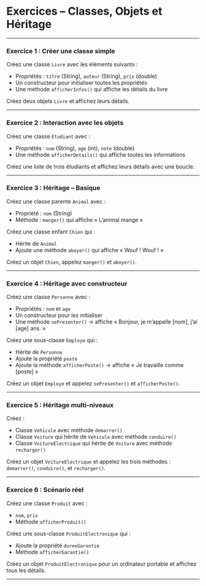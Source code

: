 # Exercices – Classes, Objets et Héritage

---

### **Exercice 1 : Créer une classe simple**

Créez une classe `Livre` avec les éléments suivants :

* Propriétés : `titre` (String), `auteur` (String), `prix` (double)
* Un constructeur pour initialiser toutes les propriétés
* Une méthode `afficherInfos()` qui affiche les détails du livre

Créez deux objets `Livre` et affichez leurs détails.

---

### **Exercice 2 : Interaction avec les objets**

Créez une classe `Etudiant` avec :

* Propriétés : `nom` (String), `age` (int), `note` (double)
* Une méthode `afficherDetails()` qui affiche toutes les informations

Créez une liste de trois étudiants et affichez leurs détails avec une boucle.

---

### **Exercice 3 : Héritage – Basique**

Créez une classe parente `Animal` avec :

* Propriété : `nom` (String)
* Méthode : `manger()` qui affiche « L’animal mange »

Créez une classe enfant `Chien` qui :

* Hérite de `Animal`
* Ajoute une méthode `aboyer()` qui affiche « Wouf ! Wouf ! »

Créez un objet `Chien`, appelez `manger()` et `aboyer()`.

---

### **Exercice 4 : Héritage avec constructeur**

Créez une classe `Personne` avec :

* Propriétés : `nom` et `age`
* Un constructeur pour les initialiser
* Une méthode `sePresenter()` → affiche « Bonjour, je m’appelle \[nom], j’ai \[age] ans. »

Créez une sous-classe `Employe` qui :

* Hérite de `Personne`
* Ajoute la propriété `poste`
* Ajoute la méthode `afficherPoste()` → affiche « Je travaille comme \[poste] »

Créez un objet `Employe` et appelez `sePresenter()` et `afficherPoste()`.

---

### **Exercice 5 : Héritage multi-niveaux**

Créez :

* Classe `Vehicule` avec méthode `demarrer()`
* Classe `Voiture` qui hérite de `Vehicule` avec méthode `conduire()`
* Classe `VoitureElectrique` qui hérite de `Voiture` avec méthode `recharger()`

Créez un objet `VoitureElectrique` et appelez les trois méthodes : `demarrer()`, `conduire()`, et `recharger()`.

---

### **Exercice 6 : Scénario réel**

Créez une classe `Produit` avec :

* `nom`, `prix`
* Méthode `afficherProduit()`

Créez une sous-classe `ProduitElectronique` qui :

* Ajoute la propriété `dureeGarantie`
* Méthode `afficherGarantie()`

Créez un objet `ProduitElectronique` pour un ordinateur portable et affichez tous les détails.

---